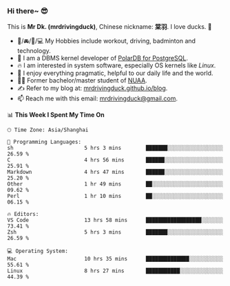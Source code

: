 ### Hi there~ 😎

This is **Mr Dk. (mrdrivingduck)**, Chinese nickname: **棠羽**. I love ducks. 🦆

- 💪/🚘/🏸/💻 My Hobbies include workout, driving, badminton and technology.
- 🍊 I am a DBMS kernel developer of [PolarDB for PostgreSQL](https://github.com/ApsaraDB/PolarDB-for-PostgreSQL).
- 🔥 I am interested in system software, especially OS kernels like *Linux*.
- 🔧 I enjoy everything pragmatic, helpful to our daily life and the world.
- 👨‍🎓 Former bachelor/master student of [NUAA](https://en.wikipedia.org/wiki/Nanjing_University_of_Aeronautics_and_Astronautics).
- ✍ Refer to my blog at: [mrdrivingduck.github.io/blog](https://mrdrivingduck.github.io/blog/).
- 📫 Reach me with this email: [mrdrivingduck@gmail.com](mailto:mrdrivingduck@gmail.com).

<!--START_SECTION:waka-->
📊 **This Week I Spent My Time On** 

```text
🕑︎ Time Zone: Asia/Shanghai

💬 Programming Languages: 
sh                       5 hrs 3 mins        ███████░░░░░░░░░░░░░░░░░░   26.59 % 
C                        4 hrs 56 mins       ██████░░░░░░░░░░░░░░░░░░░   25.91 % 
Markdown                 4 hrs 47 mins       ██████░░░░░░░░░░░░░░░░░░░   25.20 % 
Other                    1 hr 49 mins        ██░░░░░░░░░░░░░░░░░░░░░░░   09.62 % 
Perl                     1 hr 10 mins        ██░░░░░░░░░░░░░░░░░░░░░░░   06.15 % 

🔥 Editors: 
VS Code                  13 hrs 58 mins      ██████████████████░░░░░░░   73.41 % 
Zsh                      5 hrs 3 mins        ███████░░░░░░░░░░░░░░░░░░   26.59 % 

💻 Operating System: 
Mac                      10 hrs 35 mins      ██████████████░░░░░░░░░░░   55.61 % 
Linux                    8 hrs 27 mins       ███████████░░░░░░░░░░░░░░   44.39 % 
```


<!--END_SECTION:waka-->

<!-- ![Mr Dk.'s GitHub Stats](https://github-readme-stats.vercel.app/api?username=mrdrivingduck&count_private&show_icons=true&theme=buefy) -->

<!-- ![Most Used Languages](https://github-readme-stats.vercel.app/api/top-langs/?username=mrdrivingduck&exclude_repo=mips32-CPU,snort-tcp-socket&theme=buefy&layout=compact&langs_count=10) -->


<!--
**mrdrivingduck/mrdrivingduck** is a ✨ _special_ ✨ repository because its `README.md` (this file) appears on your GitHub profile.

Here are some ideas to get you started:

- 🔭 I’m currently working on ...
- 🌱 I’m currently learning ...
- 👯 I’m looking to collaborate on ...
- 🤔 I’m looking for help with ...
- 💬 Ask me about ...
- 📫 How to reach me: ...
- 😄 Pronouns: ...
- ⚡ Fun fact: ...
-->

